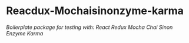 # Reacdux-Mochaisinonzyme-karma

_Boilerplate package for testing with:
React Redux Mocha Chai Sinon Enzyme Karma_
